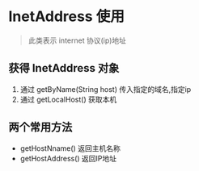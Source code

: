 # InetAddress 使用

>   此类表示 internet 协议(ip)地址

## 获得 InetAddress 对象

1.  通过 getByName(String host) 传入指定的域名,指定ip
2.  通过 getLocalHost() 获取本机

## 两个常用方法

*   getHostNname() 返回主机名称
*   getHostAddress() 返回IP地址

